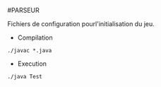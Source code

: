 #PARSEUR

Fichiers de configuration pourl'initialisation du jeu.

* Compilation

`./javac *.java`

* Execution

`./java Test`
